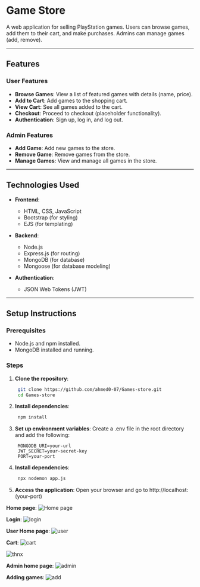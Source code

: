 # Game Store

A web application for selling PlayStation games. Users can browse games, add them to their cart, and make purchases. Admins can manage games (add, remove).

---

## Features

### User Features
- **Browse Games**: View a list of featured games with details (name, price).
- **Add to Cart**: Add games to the shopping cart.
- **View Cart**: See all games added to the cart.
- **Checkout**: Proceed to checkout (placeholder functionality).
- **Authentication**: Sign up, log in, and log out.

### Admin Features
- **Add Game**: Add new games to the store.
- **Remove Game**: Remove games from the store.
- **Manage Games**: View and manage all games in the store.

---

## Technologies Used

- **Frontend**:
  - HTML, CSS, JavaScript
  - Bootstrap (for styling)
  - EJS (for templating)

- **Backend**:
  - Node.js
  - Express.js (for routing)
  - MongoDB (for database)
  - Mongoose (for database modeling)

- **Authentication**:
  - JSON Web Tokens (JWT)

---

## Setup Instructions

### Prerequisites
- Node.js and npm installed.
- MongoDB installed and running.

### Steps
1. **Clone the repository**:
   ```bash
    git clone https://github.com/ahmed0-07/Games-store.git
    cd Games-store

2. **Install dependencies**:
   ```bash
    npm install

3. **Set up environment variables**:
Create a .env file in the root directory and add the following:
   ```env
    MONGODB_URI=your-url
    JWT_SECRET=your-secret-key
    PORT=your-port

4. **Install dependencies**:
   ```bash
    npx nodemon app.js

5. **Access the application**:
   Open your browser and go to http://localhost:(your-port)

**Home page**:
![Home page](Myimgs/Homepage.png)

**Login**:
![login](Myimgs/Screenshot%20(127).png)

**User Home page**:
![user](Myimgs/Screenshot%20(130).png)

**Cart**:
![cart](Myimgs/Screenshot%20(131).png)

![thnx](Myimgs/Screenshot%20(132).png)

**Admin home page**:
![admin](Myimgs/Screenshot%20(128).png)

**Adding games**:
![add](Myimgs/Screenshot%20(129).png)